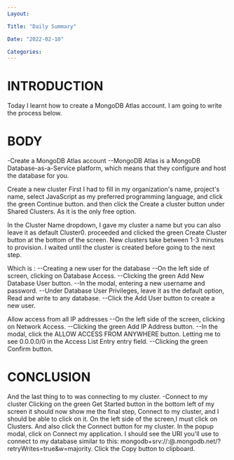 ```yaml
---
Layout:

Title: "Daily Summary"

Date: "2022-02-10"

Categories:
---
```


# INTRODUCTION

Today I learnt how to create a MongoDB Atlas account. I am going to write the process below.

# BODY

-Create a MongoDB Atlas account
--MongoDB Atlas is a MongoDB Database-as-a-Service platform, which means that they configure and host the database for you.

Create a new cluster
First I had to fill in my organization's name, project's name, select JavaScript as my preferred programming language, and click the green Continue button.
and then click the Create a cluster button under Shared Clusters. As it is the only free option.

In the Cluster Name dropdown, I gave my cluster a name but you can also leave it as default Cluster0.
proceeded and clicked the green Create Cluster button at the bottom of the screen. New clusters take between 1-3 minutes to provision. I waited until the cluster is created before going to the next step.

Which is :
--Creating a new user for the database
--On the left side of screen, clicking on Database Access.
--Clicking the green Add New Database User button.
--In the modal, entering a new username and password.
--Under Database User Privileges, leave it as the default option, Read and write to any database.
--Click the Add User button to create a new user.

Allow access from all IP addresses
--On the left side of the screen, clicking on Network Access.
--Clicking the green Add IP Address button.
--In the modal, click the ALLOW ACCESS FROM ANYWHERE button. Letting me to see 0.0.0.0/0 in the Access List Entry entry field.
--Clicking the green Confirm button.

# CONCLUSION

And the last thing to to was connecting to my cluster.
-Connect to my cluster
Clicking on the green Get Started button in the bottom left of my screen it should now show me the final step, Connect to my cluster, and I should be able to click on it.
On the left side of the screen,I must click on Clusters.
And also click the Connect button for my cluster.
In the popup modal, click on Connect my application.
I should see the URI you'll use to connect to my database similar to this: mongodb+srv://<username>:<password>@<cluster-name>.mongodb.net/<db-name>?retryWrites=true&w=majority.
Click the Copy button to clipboard.
